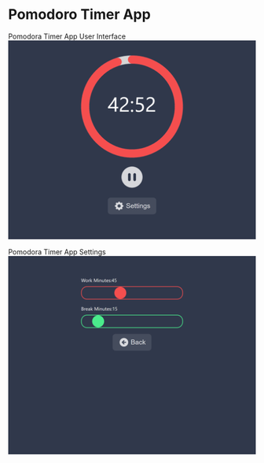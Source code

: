 # Pomodoro Timer App
Pomodora Timer App User Interface
![](Readme_images/Poromora_UI.png)

Pomodora Timer App Settings
![](Readme_images/Poromora_Settings.png)
